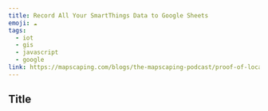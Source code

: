 ```yaml
---
title: Record All Your SmartThings Data to Google Sheets
emoji: ☁
tags:
  - iot
  - gis
  - javascript
  - google
link: https://mapscaping.com/blogs/the-mapscaping-podcast/proof-of-location-bringing-the-blockchain-to-the-real-world
---
```


## Title
